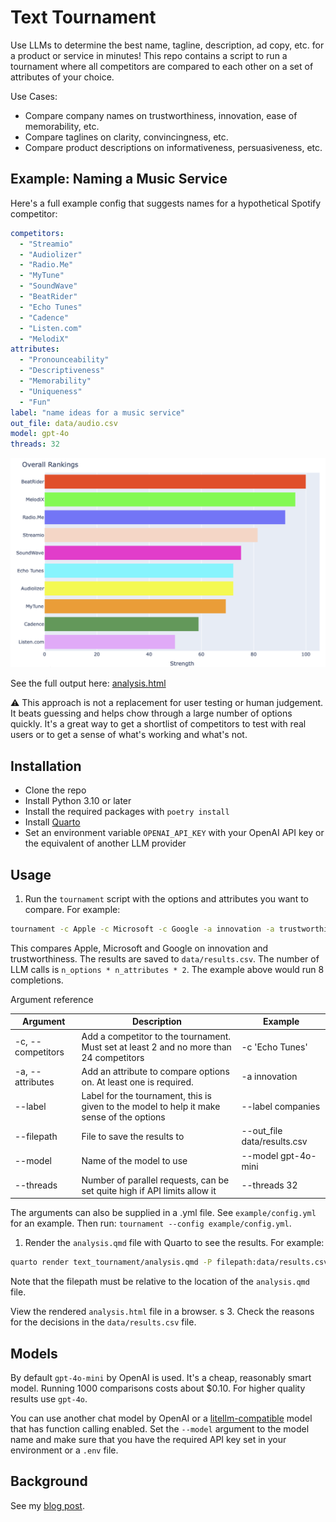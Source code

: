 # Text Tournament

Use LLMs to determine the best name, tagline, description, ad copy, etc. for a product or service in minutes! This repo contains a script to run a tournament where all competitors are compared to each other on a set of attributes of your choice.

Use Cases:

- Compare company names on trustworthiness, innovation, ease of memorability, etc.
- Compare taglines on clarity, convincingness, etc.
- Compare product descriptions on informativeness, persuasiveness, etc.

## Example: Naming a Music Service

Here's a full example config that suggests names for a hypothetical Spotify competitor:

```yaml
competitors:
  - "Streamio"
  - "Audiolizer"
  - "Radio.Me"
  - "MyTune"
  - "SoundWave"
  - "BeatRider"
  - "Echo Tunes"
  - "Cadence"
  - "Listen.com"
  - "MelodiX"
attributes:
  - "Pronounceability"
  - "Descriptiveness"
  - "Memorability"
  - "Uniqueness"
  - "Fun"
label: "name ideas for a music service"
out_file: data/audio.csv
model: gpt-4o
threads: 32
```

![Example ranking](img/ranking.png)

See the full output here: [analysis.html]()

⚠️ This approach is not a replacement for user testing or human judgement. It beats guessing and helps chow through a large number of options quickly. It's a great way to get a shortlist of competitors to test with real users or to get a sense of what's working and what's not.

## Installation

- Clone the repo
- Install Python 3.10 or later
- Install the required packages with `poetry install`
- Install [Quarto](https://quarto.org/docs/get-started/)
- Set an environment variable `OPENAI_API_KEY` with your OpenAI API key or the equivalent of another LLM provider

## Usage

1. Run the `tournament` script with the options and attributes you want to compare. For example:

```bash
tournament -c Apple -c Microsoft -c Google -a innovation -a trustworthiness --label companies --filepath data/results.csv
```

This compares Apple, Microsoft and Google on innovation and trustworthiness. The results are saved to `data/results.csv`. The number of LLM calls is `n_options * n_attributes * 2`. The example above would run 8 completions.

Argument reference

| Argument          | Description                                                                               | Example                     |
| ----------------- | ----------------------------------------------------------------------------------------- | --------------------------- |
| -c, --competitors | Add a competitor to the tournament. Must set at least 2 and no more than 24 competitors   | -c 'Echo Tunes'             |
| -a, --attributes  | Add an attribute to compare options on. At least one is required.                         | -a innovation               |
| --label           | Label for the tournament, this is given to the model to help it make sense of the options | --label companies           |
| --filepath        | File to save the results to                                                               | --out_file data/results.csv |
| --model           | Name of the model to use                                                                  | --model gpt-4o-mini         |
| --threads         | Number of parallel requests, can be set quite high if API limits allow it                 | --threads 32                |

The arguments can also be supplied in a .yml file. See `example/config.yml` for an example. Then run: `tournament --config example/config.yml`.

1. Render the `analysis.qmd` file with Quarto to see the results. For example:

```bash
quarto render text_tournament/analysis.qmd -P filepath:data/results.csv
```

Note that the filepath must be relative to the location of the `analysis.qmd` file.

View the rendered `analysis.html` file in a browser.
s
3. Check the reasons for the decisions in the `data/results.csv` file.

## Models

By default `gpt-4o-mini` by OpenAI is used. It's a cheap, reasonably smart model. Running 1000 comparisons costs about $0.10. For higher quality results use `gpt-4o`.

You can use another chat model by OpenAI or a [litellm-compatible](https://docs.litellm.ai/docs/providers/) model that has function calling enabled. Set the `--model` argument to the model name and make sure that you have the required API key set in your environment or a `.env` file.

## Background

See my [blog post](https://simmering.dev/blog/text-tournament).

